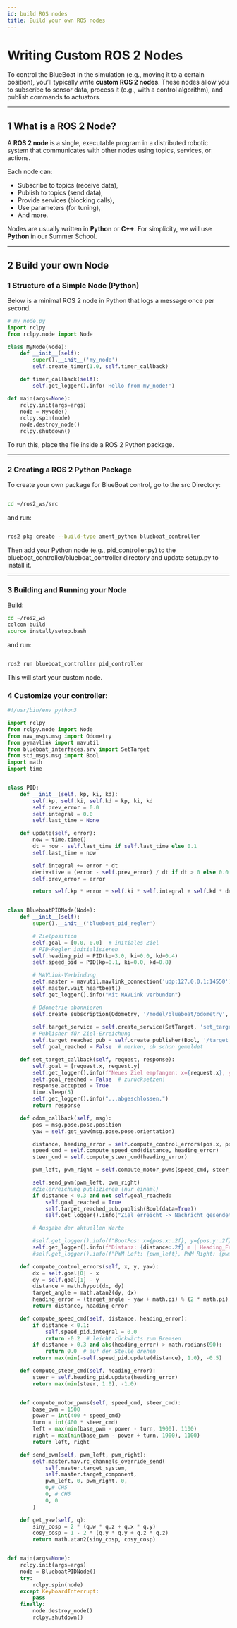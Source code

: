 ```yaml
---
id: build ROS nodes
title: Build your own ROS nodes
---
```



# Writing Custom ROS 2 Nodes

To control the BlueBoat in the simulation (e.g., moving it to a certain position), you’ll typically write **custom ROS 2 nodes**. These nodes allow you to subscribe to sensor data, process it (e.g., with a control algorithm), and publish commands to actuators.

---

## 1 What is a ROS 2 Node?

A **ROS 2 node** is a single, executable program in a distributed robotic system that communicates with other nodes using topics, services, or actions.

Each node can:
- Subscribe to topics (receive data),
- Publish to topics (send data),
- Provide services (blocking calls),
- Use parameters (for tuning),
- And more.

Nodes are usually written in **Python** or **C++**. For simplicity, we will use **Python** in our Summer School.

---
## 2 Build your own Node
### 1 Structure of a Simple Node (Python)

Below is a minimal ROS 2 node in Python that logs a message once per second.

```python
# my_node.py
import rclpy
from rclpy.node import Node

class MyNode(Node):
    def __init__(self):
        super().__init__('my_node')
        self.create_timer(1.0, self.timer_callback)

    def timer_callback(self):
        self.get_logger().info('Hello from my_node!')

def main(args=None):
    rclpy.init(args=args)
    node = MyNode()
    rclpy.spin(node)
    node.destroy_node()
    rclpy.shutdown()

```

To run this, place the file inside a ROS 2 Python package.

---

### 2 Creating a ROS 2 Python Package

To create your own package for BlueBoat control, go to the src Directory:
```bash

cd ~/ros2_ws/src

```

and run:

```bash

ros2 pkg create --build-type ament_python blueboat_controller

```

Then add your Python node (e.g., pid_controller.py) to the blueboat_controller/blueboat_controller directory and update setup.py to install it.

---

### 3 Building and Running your Node
Build:
```bash
cd ~/ros2_ws
colcon build
source install/setup.bash
```
and run:
```bash

ros2 run blueboat_controller pid_controller

```
This will start your custom node.

### 4 Customize your controller:

``` python 
#!/usr/bin/env python3

import rclpy
from rclpy.node import Node
from nav_msgs.msg import Odometry
from pymavlink import mavutil
from blueboat_interfaces.srv import SetTarget
from std_msgs.msg import Bool
import math
import time


class PID:
    def __init__(self, kp, ki, kd):
        self.kp, self.ki, self.kd = kp, ki, kd
        self.prev_error = 0.0
        self.integral = 0.0
        self.last_time = None

    def update(self, error):
        now = time.time()
        dt = now - self.last_time if self.last_time else 0.1
        self.last_time = now

        self.integral += error * dt
        derivative = (error - self.prev_error) / dt if dt > 0 else 0.0
        self.prev_error = error

        return self.kp * error + self.ki * self.integral + self.kd * derivative


class BlueboatPIDNode(Node):
    def __init__(self):
        super().__init__('blueboat_pid_regler')

        # Zielposition
        self.goal = [0.0, 0.0]  # initiales Ziel
        # PID-Regler initialisieren
        self.heading_pid = PID(kp=3.0, ki=0.0, kd=0.4)
        self.speed_pid = PID(kp=0.1, ki=0.0, kd=0.8)

        # MAVLink-Verbindung
        self.master = mavutil.mavlink_connection('udp:127.0.0.1:14550')
        self.master.wait_heartbeat()
        self.get_logger().info("Mit MAVLink verbunden")

        # Odometrie abonnieren
        self.create_subscription(Odometry, '/model/blueboat/odometry', self.odom_callback, 10)
        
        self.target_service = self.create_service(SetTarget, 'set_target', self.set_target_callback)
        # Publisher für Ziel-Erreichung
        self.target_reached_pub = self.create_publisher(Bool, '/target_reached', 10)
        self.goal_reached = False  # merken, ob schon gemeldet

    def set_target_callback(self, request, response):
        self.goal = [request.x, request.y]
        self.get_logger().info(f"Neues Ziel empfangen: x={request.x}, y={request.y}")
        self.goal_reached = False  # zurücksetzen!
        response.accepted = True
        time.sleep(5)
        self.get_logger().info("...abgeschlossen.")
        return response

    def odom_callback(self, msg):
        pos = msg.pose.pose.position
        yaw = self.get_yaw(msg.pose.pose.orientation)

        distance, heading_error = self.compute_control_errors(pos.x, pos.y, yaw)
        speed_cmd = self.compute_speed_cmd(distance, heading_error)
        steer_cmd = self.compute_steer_cmd(heading_error)

        pwm_left, pwm_right = self.compute_motor_pwms(speed_cmd, steer_cmd)

        self.send_pwm(pwm_left, pwm_right)
        #Zielerreichung publizieren (nur einaml)
        if distance < 0.3 and not self.goal_reached:
            self.goal_reached = True
            self.target_reached_pub.publish(Bool(data=True))
            self.get_logger().info("Ziel erreicht -> Nachricht gesendet")

        # Ausgabe der aktuellen Werte

        #self.get_logger().info(f"BootPos: x={pos.x:.2f}, y={pos.y:.2f}, yaw={math.degrees(yaw):.1f}°")
        self.get_logger().info(f"Distanz: {distance:.2f} m | Heading_Fehler: {math.degrees(heading_error):.1f}°")
        #self.get_logger().info(f"PWM Left: {pwm_left}, PWM Right: {pwm_right}")

    def compute_control_errors(self, x, y, yaw):
        dx = self.goal[0] - x
        dy = self.goal[1] - y
        distance = math.hypot(dx, dy)
        target_angle = math.atan2(dy, dx)
        heading_error = (target_angle - yaw + math.pi) % (2 * math.pi) - math.pi
        return distance, heading_error

    def compute_speed_cmd(self, distance, heading_error):
        if distance < 0.1:
            self.speed_pid.integral = 0.0
            return -0.2  # leicht rückwärts zum Bremsen
        if distance > 0.3 and abs(heading_error) > math.radians(90):
            return 0.0  # auf der Stelle drehen
        return max(min(-self.speed_pid.update(distance), 1.0), -0.5)

    def compute_steer_cmd(self, heading_error):
        steer = self.heading_pid.update(heading_error)
        return max(min(steer, 1.0), -1.0)


    def compute_motor_pwms(self, speed_cmd, steer_cmd):
        base_pwm = 1500
        power = int(400 * speed_cmd)
        turn = int(400 * steer_cmd)
        left = max(min(base_pwm - power - turn, 1900), 1100)
        right = max(min(base_pwm - power + turn, 1900), 1100)
        return left, right

    def send_pwm(self, pwm_left, pwm_right):
        self.master.mav.rc_channels_override_send(
            self.master.target_system,
            self.master.target_component,
            pwm_left, 0, pwm_right, 0,
            0,# CH5
            0, # CH6
            0, 0
        )

    def get_yaw(self, q):
        siny_cosp = 2 * (q.w * q.z + q.x * q.y)
        cosy_cosp = 1 - 2 * (q.y * q.y + q.z * q.z)
        return math.atan2(siny_cosp, cosy_cosp)


def main(args=None):
    rclpy.init(args=args)
    node = BlueboatPIDNode()
    try:
        rclpy.spin(node)
    except KeyboardInterrupt:
        pass
    finally:
        node.destroy_node()
        rclpy.shutdown()
        
```